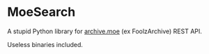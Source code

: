 MoeSearch
=========

A stupid Python library for [archive.moe](https://archive.moe) (ex FoolzArchive) REST API.

Useless binaries included.
